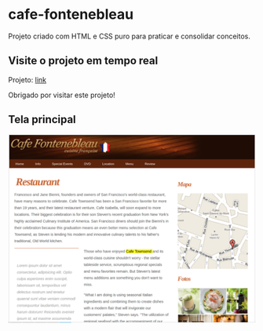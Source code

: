 # cafe-fontenebleau

Projeto criado com HTML e CSS puro para praticar e consolidar conceitos.

## Visite o projeto em tempo real

Projeto: [link](https://lrv-cafe-fontenebleau.netlify.app/)

Obrigado por visitar este projeto!

## Tela principal

![Tela inicial](./img/portfolio.png)

